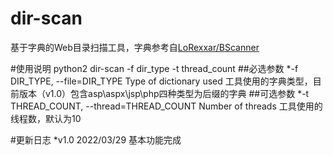 # dir-scan
基于字典的Web目录扫描工具，字典参考自[LoRexxar/BScanner](https://github.com/LoRexxar/BScanner#bscanner)

#使用说明
python2 dir-scan -f dir_type -t thread_count
##必选参数
*-f DIR_TYPE, --file=DIR_TYPE Type of dictionary used 工具使用的字典类型，目前版本（v1.0）包含asp\aspx\jsp\php四种类型为后缀的字典
##可选参数 
*-t THREAD_COUNT, --thread=THREAD_COUNT Number of threads 工具使用的线程数，默认为10

#更新日志
*v1.0 2022/03/29 基本功能完成
